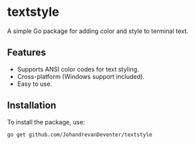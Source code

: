 # textstyle

A simple Go package for adding color and style to terminal text.

## Features

- Supports ANSI color codes for text styling.
- Cross-platform (Windows support included).
- Easy to use.

## Installation

To install the package, use:

```sh
go get github.com/JohandrevanDeventer/textstyle
